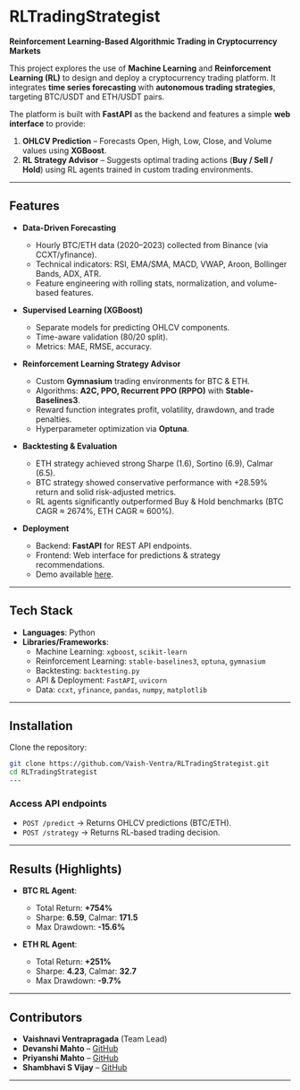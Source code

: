 # RLTradingStrategist  

**Reinforcement Learning-Based Algorithmic Trading in Cryptocurrency Markets**  

This project explores the use of **Machine Learning** and **Reinforcement Learning (RL)** to design and deploy a cryptocurrency trading platform. It integrates **time series forecasting** with **autonomous trading strategies**, targeting BTC/USDT and ETH/USDT pairs.  

The platform is built with **FastAPI** as the backend and features a simple **web interface** to provide:  
1. **OHLCV Prediction** – Forecasts Open, High, Low, Close, and Volume values using **XGBoost**.  
2. **RL Strategy Advisor** – Suggests optimal trading actions (**Buy / Sell / Hold**) using RL agents trained in custom trading environments.  

---

##  Features  

- **Data-Driven Forecasting**  
  - Hourly BTC/ETH data (2020–2023) collected from Binance (via CCXT/yfinance).  
  - Technical indicators: RSI, EMA/SMA, MACD, VWAP, Aroon, Bollinger Bands, ADX, ATR.  
  - Feature engineering with rolling stats, normalization, and volume-based features.  

- **Supervised Learning (XGBoost)**  
  - Separate models for predicting OHLCV components.  
  - Time-aware validation (80/20 split).  
  - Metrics: MAE, RMSE, accuracy.  

- **Reinforcement Learning Strategy Advisor**  
  - Custom **Gymnasium** trading environments for BTC & ETH.  
  - Algorithms: **A2C, PPO, Recurrent PPO (RPPO)** with **Stable-Baselines3**.  
  - Reward function integrates profit, volatility, drawdown, and trade penalties.  
  - Hyperparameter optimization via **Optuna**.  

- **Backtesting & Evaluation**  
  - ETH strategy achieved strong Sharpe (1.6), Sortino (6.9), Calmar (6.5).  
  - BTC strategy showed conservative performance with +28.59% return and solid risk-adjusted metrics.  
  - RL agents significantly outperformed Buy & Hold benchmarks (BTC CAGR ≈ 2674%, ETH CAGR ≈ 600%).  

- **Deployment**  
  - Backend: **FastAPI** for REST API endpoints.  
  - Frontend: Web interface for predictions & strategy recommendations.  
  - Demo available [here](https://drive.google.com/file/d/1flgTMzg5V5RG8PklFU77W94gdCAQGdiv/view).  

---

## Tech Stack  

- **Languages**: Python  
- **Libraries/Frameworks**:  
  - Machine Learning: `xgboost`, `scikit-learn`  
  - Reinforcement Learning: `stable-baselines3`, `optuna`, `gymnasium`  
  - Backtesting: `backtesting.py`  
  - API & Deployment: `FastAPI`, `uvicorn`  
  - Data: `ccxt`, `yfinance`, `pandas`, `numpy`, `matplotlib`  

---

## Installation  

Clone the repository:  
```bash
git clone https://github.com/Vaish-Ventra/RLTradingStrategist.git
cd RLTradingStrategist
---

```

### Access API endpoints

* `POST /predict` → Returns OHLCV predictions (BTC/ETH).
* `POST /strategy` → Returns RL-based trading decision.

---

##  Results (Highlights)

* **BTC RL Agent**:

  * Total Return: **+754%**
  * Sharpe: **6.59**, Calmar: **171.5**
  * Max Drawdown: **-15.6%**

* **ETH RL Agent**:

  * Total Return: **+251%**
  * Sharpe: **4.23**, Calmar: **32.7**
  * Max Drawdown: **-9.7%**

---

## Contributors

* **Vaishnavi Ventrapragada** (Team Lead)
* **Devanshi Mahto** – [GitHub](https://github.com/Devanshi-Mahto)
* **Priyanshi Mahto** – [GitHub](https://github.com/priyanshi-mahto)
* **Shambhavi S Vijay** – [GitHub](https://github.com/Shambhavi951)

---

